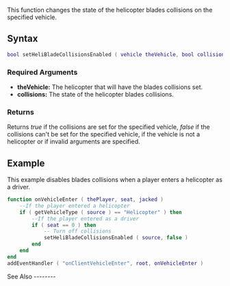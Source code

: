 This function changes the state of the helicopter blades collisions on the specified vehicle.

Syntax
------

``` lua
bool setHeliBladeCollisionsEnabled ( vehicle theVehicle, bool collisions )
```

### Required Arguments

-   **theVehicle:** The helicopter that will have the blades collisions set.
-   **collisions:** The state of the helicopter blades collisions.

### Returns

Returns *true* if the collisions are set for the specified vehicle, *false* if the collisions can't be set for the specified vehicle, if the vehicle is not a helicopter or if invalid arguments are specified.

Example
-------

<section name="Client" class="client" show="true">
This example disables blades collisions when a player enters a helicopter as a driver.

``` lua
function onVehicleEnter ( thePlayer, seat, jacked )
    --If the player entered a helicopter
    if ( getVehicleType ( source ) == "Helicopter" ) then
        --If the player entered as a driver
        if ( seat == 0 ) then
            -- Turn off collisions
            setHeliBladeCollisionsEnabled ( source, false )
        end
    end
end
addEventHandler ( "onClientVehicleEnter", root, onVehicleEnter )
```

</section>
See Also
--------
